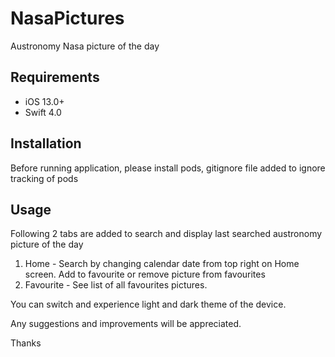 # NasaPictures
Austronomy Nasa picture of the day


## Requirements

- iOS 13.0+
- Swift 4.0

## Installation

Before running application, please install pods, gitignore file added to ignore tracking of pods

## Usage

Following 2 tabs are added to search and display last searched austronomy picture of the day

1. Home - Search by changing calendar date from top right on Home screen. Add to favourite or remove picture from favourites
2. Favourite - See list of all favourites pictures.

You can switch and experience light and dark theme of the device.

Any suggestions and improvements will be appreciated.

Thanks

